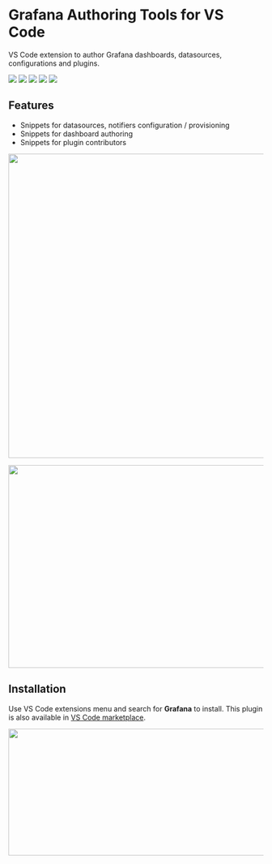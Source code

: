 # Grafana Authoring Tools for VS Code

VS Code extension to author Grafana dashboards, datasources, configurations and plugins.

[![](https://img.shields.io/visual-studio-marketplace/stars/yesoreyeram.grafana?color=green&label=Marketplace%20Rating)](https://marketplace.visualstudio.com/items?itemName=yesoreyeram.grafana)
[![](https://img.shields.io/visual-studio-marketplace/i/yesoreyeram.grafana?label=Marketplace%20Installs)](https://marketplace.visualstudio.com/items?itemName=yesoreyeram.grafana)
[![](https://img.shields.io/visual-studio-marketplace/last-updated/yesoreyeram.grafana?label=Marketplace%20Last%20Updated)](https://marketplace.visualstudio.com/items?itemName=yesoreyeram.grafana)
[![](https://img.shields.io/visual-studio-marketplace/v/yesoreyeram.grafana?color=green&label=Marketplace%20Version)](https://marketplace.visualstudio.com/items?itemName=yesoreyeram.grafana)
[![](https://github.com/yesoreyeram/grafana-vscode/workflows/Release/badge.svg)](https://github.com/yesoreyeram/grafana-vscode/actions?query=workflow%3ARelease)

## Features

* Snippets for datasources, notifiers configuration / provisioning
* Snippets for dashboard authoring
* Snippets for plugin contributors

<p align="center">
  <img width="600" height="600" src="https://user-images.githubusercontent.com/153843/100552645-5d73b980-3280-11eb-9b78-91d536013e8f.gif">
</p>
<p align="center">
  <img width="600" height="400" src="https://user-images.githubusercontent.com/153843/100525142-07d2da80-31b6-11eb-8f78-9848b71692d4.gif">
</p>

## Installation

Use VS Code extensions menu and search for **Grafana** to install. This plugin is also available in [VS Code marketplace](https://marketplace.visualstudio.com/items?itemName=yesoreyeram.grafana).

<p align="center">
  <img width="560" height="250" src="https://user-images.githubusercontent.com/153843/100528074-97858280-31d0-11eb-96e9-c184dd079a10.png">
</p>

